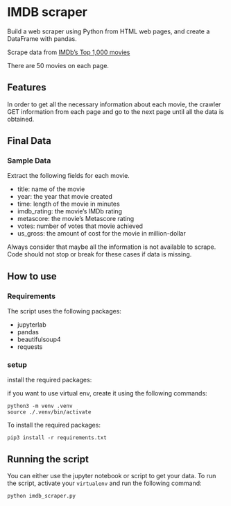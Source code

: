 # IMDB scraper

Build a web scraper using Python from HTML web pages, and create a DataFrame with pandas.

Scrape data from [IMDb’s Top 1,000 movies](https://www.imdb.com/search/title/?groups=top_1000&ref_=adv_prv)

There are 50 movies on each page.

## Features

In order to get all the necessary information about each movie, the crawler
GET information from each page and go to the next page until all the data is obtained.

## Final Data

### Sample Data
Extract the following fields for each movie.

* title: name of the movie
* year: the year that movie created
* time: length of the movie in minutes
* imdb_rating: the movie’s IMDb rating 
* metascore: the movie’s Metascore rating
* votes: number of votes that movie achieved
* us_gross: the amount of cost for the movie in million-dollar

Always consider that maybe all the information is not available to scrape. Code should not stop or break for these cases if data is missing.

## How to use

### Requirements

The script uses the following packages:

* jupyterlab
* pandas
* beautifulsoup4
* requests

### setup

install the required packages:

if you want to use virtual env, create it using the following commands:

```shell
python3 -m venv .venv
source ./.venv/bin/activate
```

To install the required packages:

```shell
pip3 install -r requirements.txt
```

## Running the script

You can either use the jupyter notebook or script to get your data. To run the script,
 activate your `virtualenv` and run the following command:

```python
python imdb_scraper.py
```
